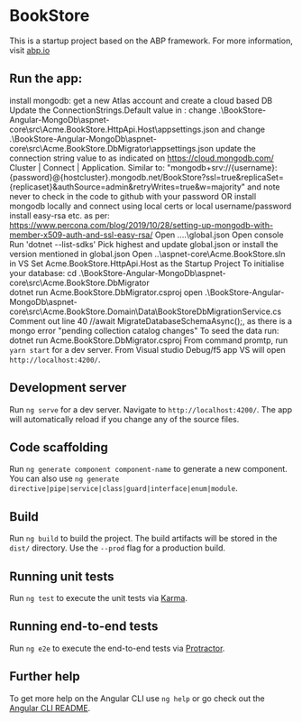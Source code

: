 # BookStore

This is a startup project based on the ABP framework. For more information, visit <a href="https://abp.io/" target="_blank">abp.io</a>

## Run the app:
  install  mongodb: get a new Atlas account and create a cloud based DB
  Update the ConnectionStrings.Default value in :
  change .\BookStore-Angular-MongoDb\aspnet-core\src\Acme.BookStore.HttpApi.Host\appsettings.json
  and
  change .\BookStore-Angular-MongoDb\aspnet-core\src\Acme.BookStore.DbMigrator\appsettings.json
    update the connection string value to as indicated on https://cloud.mongodb.com/ Cluster | Connect | Application. Similar to:
    "mongodb+srv://{username}:{password}@{hostcluster}.mongodb.net/BookStore?ssl=true&replicaSet={replicaset}&authSource=admin&retryWrites=true&w=majority"
    and note never to check in the code to github with your password
  OR
    install mongodb locally
    and connect using local certs or local username/password
    install easy-rsa etc. as per: https://www.percona.com/blog/2019/10/28/setting-up-mongodb-with-member-x509-auth-and-ssl-easy-rsa/
  Open ..\..\global.json
  Open console
  Run 'dotnet --list-sdks'
  Pick highest and update global.json or install the version mentioned in global.json
  Open ..\aspnet-core\Acme.BookStore.sln in VS
  Set Acme.BookStore.HttpApi.Host as the Startup Project
  To initialise your database:
   cd .\BookStore-Angular-MongoDb\aspnet-core\src\Acme.BookStore.DbMigrator\
   dotnet run Acme.BookStore.DbMigrator.csproj
  open .\BookStore-Angular-MongoDb\aspnet-core\src\Acme.BookStore.Domain\Data\BookStoreDbMigrationService.cs
  Comment out line 40 //await MigrateDatabaseSchemaAsync();, as there is a mongo error "pending collection catalog changes" 
  To seed the data run:
   dotnet run Acme.BookStore.DbMigrator.csproj
  From command promtp, run `yarn start` for a dev server.
  From Visual studio Debug/f5 app
  VS will open `http://localhost:4200/`. 

## Development server

Run `ng serve` for a dev server. Navigate to `http://localhost:4200/`. The app will automatically reload if you change any of the source files.

## Code scaffolding

Run `ng generate component component-name` to generate a new component. You can also use `ng generate directive|pipe|service|class|guard|interface|enum|module`.

## Build

Run `ng build` to build the project. The build artifacts will be stored in the `dist/` directory. Use the `--prod` flag for a production build.

## Running unit tests

Run `ng test` to execute the unit tests via [Karma](https://karma-runner.github.io).

## Running end-to-end tests

Run `ng e2e` to execute the end-to-end tests via [Protractor](http://www.protractortest.org/).

## Further help

To get more help on the Angular CLI use `ng help` or go check out the [Angular CLI README](https://github.com/angular/angular-cli/blob/master/README.md).
